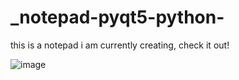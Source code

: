 # _notepad-pyqt5-python-
this is a notepad i am currently creating, check it out!

![image](https://user-images.githubusercontent.com/43742265/186156273-b2a4e294-86ec-417d-9e60-2d2f902a0b0a.png)

